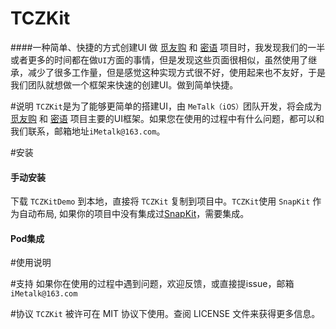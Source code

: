 # TCZKit
####一种简单、快捷的方式创建UI
做 [觅友购](https://itunes.apple.com/cn/app/mi-you-gou/id1168242067?l=en&mt=8) 和 [密语](https://itunes.apple.com/cn/app/mi-yu-ji-zhi-an-quan/id954996058?mt=8) 项目时，我发现我们的一半或者更多的时间都在做`UI`方面的事情，但是发现这些页面很相似，虽然使用了继承，减少了很多工作量，但是感觉这种实现方式很不好，使用起来也不友好，于是我们团队就想做一个框架来快速的创建UI。做到简单快捷。

#说明
`TCZKit`是为了能够更简单的搭建UI，由 `MeTalk（iOS）`团队开发，将会成为 [觅友购](https://itunes.apple.com/cn/app/mi-you-gou/id1168242067?l=en&mt=8) 和 [密语](https://itunes.apple.com/cn/app/mi-yu-ji-zhi-an-quan/id954996058?mt=8) 项目主要的UI框架。如果您在使用的过程中有什么问题，都可以和我们联系，邮箱地址`iMetalk@163.com`。

#安装
#### 手动安装
下载 `TCZKitDemo` 到本地，直接将 `TCZKit` 复制到项目中。`TCZKit`使用 `SnapKit` 作为自动布局,  如果你的项目中没有集成过[SnapKit](https://github.com/SnapKit/SnapKit)，需要集成。

#### Pod集成

#使用说明


#支持
如果你在使用的过程中遇到问题，欢迎反馈，或直接提issue，邮箱`iMetalk@163.com`

#协议
`TCZKit` 被许可在 MIT 协议下使用。查阅 LICENSE 文件来获得更多信息。


